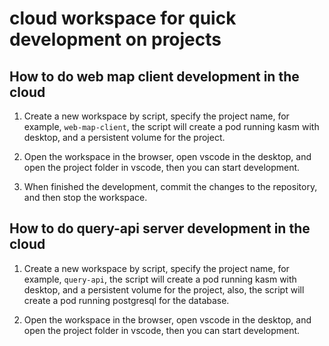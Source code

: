 # cloud workspace for quick development on projects


## How to do web map client development in the cloud

1. Create a new workspace by script, specify the project name, for example, `web-map-client`, the script will create a pod running kasm with desktop, and a persistent volume for the project.

2. Open the workspace in the browser, open vscode in the desktop, and open the project folder in vscode, then you can start development.

3. When finished the development, commit the changes to the repository, and then stop the workspace.


## How to do query-api server development in the cloud

1. Create a new workspace by script, specify the project name, for example, `query-api`, the script will create a pod running kasm with desktop, and a persistent volume for the project, also, the script will create a pod running postgresql for the database.

2. Open the workspace in the browser, open vscode in the desktop, and open the project folder in vscode, then you can start development.
